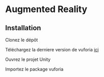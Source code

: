 # Augmented Reality

## Installation

Clonez le dépôt

Téléchargez la derniere version de vuforia [ici](https://developer.vuforia.com/downloads/SDK)

Ouvrez le projet Unity

Importez le package vuforia
